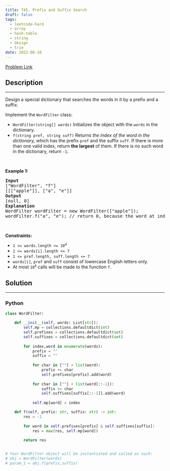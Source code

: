 ```yaml
---
title: 745. Prefix and Suffix Search
draft: false
tags: 
  - leetcode-hard
  - array
  - hash-table
  - string
  - design
  - trie
date: 2022-06-18
---
```


[Problem Link](https://leetcode.com/problems/prefix-and-suffix-search/)

## Description

---
<p>Design a special dictionary that searches the words in it by a prefix and a suffix.</p>

<p>Implement the <code>WordFilter</code> class:</p>

<ul>
	<li><code>WordFilter(string[] words)</code> Initializes the object with the <code>words</code> in the dictionary.</li>
	<li><code>f(string pref, string suff)</code> Returns <em>the index of the word in the dictionary,</em> which has the prefix <code>pref</code> and the suffix <code>suff</code>. If there is more than one valid index, return <strong>the largest</strong> of them. If there is no such word in the dictionary, return <code>-1</code>.</li>
</ul>

<p>&nbsp;</p>
<p><strong class="example">Example 1:</strong></p>

<pre>
<strong>Input</strong>
[&quot;WordFilter&quot;, &quot;f&quot;]
[[[&quot;apple&quot;]], [&quot;a&quot;, &quot;e&quot;]]
<strong>Output</strong>
[null, 0]
<strong>Explanation</strong>
WordFilter wordFilter = new WordFilter([&quot;apple&quot;]);
wordFilter.f(&quot;a&quot;, &quot;e&quot;); // return 0, because the word at index 0 has prefix = &quot;a&quot; and suffix = &quot;e&quot;.
</pre>

<p>&nbsp;</p>
<p><strong>Constraints:</strong></p>

<ul>
	<li><code>1 &lt;= words.length &lt;= 10<sup>4</sup></code></li>
	<li><code>1 &lt;= words[i].length &lt;= 7</code></li>
	<li><code>1 &lt;= pref.length, suff.length &lt;= 7</code></li>
	<li><code>words[i]</code>, <code>pref</code> and <code>suff</code> consist of lowercase English letters only.</li>
	<li>At most <code>10<sup>4</sup></code> calls will be made to the function <code>f</code>.</li>
</ul>


## Solution

---
### Python
``` py title='prefix-and-suffix-search'
class WordFilter:

    def __init__(self, words: List[str]):
        self.mp = collections.defaultdict(int)
        self.prefixes = collections.defaultdict(set)
        self.suffixes = collections.defaultdict(set)
        
        for index,word in enumerate(words):
            prefix = ""
            suffix = ""
            
            for char in [""] + list(word):
                prefix += char
                self.prefixes[prefix].add(word)
            
            for char in [""] + list(word[::-1]):
                suffix += char
                self.suffixes[suffix[::-1]].add(word)
            
            self.mp[word] = index

    def f(self, prefix: str, suffix: str) -> int:
        res = -1
        
        for word in self.prefixes[prefix] & self.suffixes[suffix]:
            res = max(res, self.mp[word])
        
        return res


# Your WordFilter object will be instantiated and called as such:
# obj = WordFilter(words)
# param_1 = obj.f(prefix,suffix)
```

